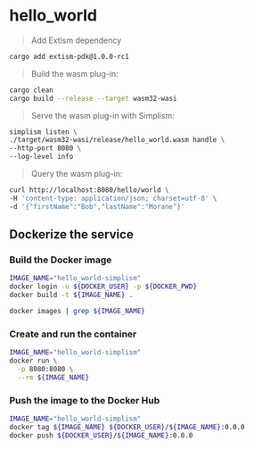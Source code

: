 # hello_world

> Add Extism dependency
```bash
cargo add extism-pdk@1.0.0-rc1
```

> Build the wasm plug-in:
```bash
cargo clean
cargo build --release --target wasm32-wasi
```

> Serve the wasm plug-in with Simplism:
```bash
simplism listen \
./target/wasm32-wasi/release/hello_world.wasm handle \
--http-port 8080 \
--log-level info
```

> Query the wasm plug-in:
```bash
curl http://localhost:8080/hello/world \
-H 'content-type: application/json; charset=utf-8' \
-d '{"firstName":"Bob","lastName":"Morane"}'
```

## Dockerize the service

### Build the Docker image

```bash
IMAGE_NAME="hello_world-simplism"
docker login -u ${DOCKER_USER} -p ${DOCKER_PWD}
docker build -t ${IMAGE_NAME} . 

docker images | grep ${IMAGE_NAME}
```

### Create and run the container

```bash
IMAGE_NAME="hello_world-simplism"
docker run \
  -p 8080:8080 \
  --rm ${IMAGE_NAME}
```

### Push the image to the Docker Hub

```bash
IMAGE_NAME="hello_world-simplism"
docker tag ${IMAGE_NAME} ${DOCKER_USER}/${IMAGE_NAME}:0.0.0
docker push ${DOCKER_USER}/${IMAGE_NAME}:0.0.0
```